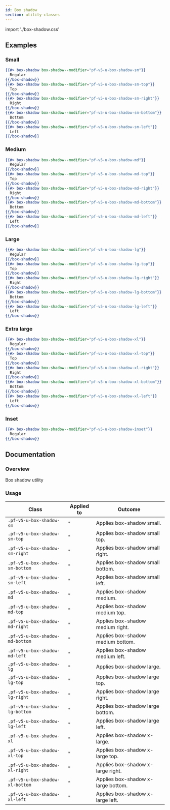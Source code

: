 ```yaml
---
id: Box shadow
section: utility-classes
---
```


import './box-shadow.css'

## Examples
### Small
```hbs
{{#> box-shadow box-shadow--modifier="pf-v5-u-box-shadow-sm"}}
  Regular
{{/box-shadow}}
{{#> box-shadow box-shadow--modifier="pf-v5-u-box-shadow-sm-top"}}
  Top
{{/box-shadow}}
{{#> box-shadow box-shadow--modifier="pf-v5-u-box-shadow-sm-right"}}
  Right
{{/box-shadow}}
{{#> box-shadow box-shadow--modifier="pf-v5-u-box-shadow-sm-bottom"}}
  Bottom
{{/box-shadow}}
{{#> box-shadow box-shadow--modifier="pf-v5-u-box-shadow-sm-left"}}
  Left
{{/box-shadow}}
```

### Medium
```hbs
{{#> box-shadow box-shadow--modifier="pf-v5-u-box-shadow-md"}}
  Regular
{{/box-shadow}}
{{#> box-shadow box-shadow--modifier="pf-v5-u-box-shadow-md-top"}}
  Top
{{/box-shadow}}
{{#> box-shadow box-shadow--modifier="pf-v5-u-box-shadow-md-right"}}
  Right
{{/box-shadow}}
{{#> box-shadow box-shadow--modifier="pf-v5-u-box-shadow-md-bottom"}}
  Bottom
{{/box-shadow}}
{{#> box-shadow box-shadow--modifier="pf-v5-u-box-shadow-md-left"}}
  Left
{{/box-shadow}}
```

### Large
```hbs
{{#> box-shadow box-shadow--modifier="pf-v5-u-box-shadow-lg"}}
  Regular
{{/box-shadow}}
{{#> box-shadow box-shadow--modifier="pf-v5-u-box-shadow-lg-top"}}
  Top
{{/box-shadow}}
{{#> box-shadow box-shadow--modifier="pf-v5-u-box-shadow-lg-right"}}
  Right
{{/box-shadow}}
{{#> box-shadow box-shadow--modifier="pf-v5-u-box-shadow-lg-bottom"}}
  Bottom
{{/box-shadow}}
{{#> box-shadow box-shadow--modifier="pf-v5-u-box-shadow-lg-left"}}
  Left
{{/box-shadow}}
```

### Extra large
```hbs
{{#> box-shadow box-shadow--modifier="pf-v5-u-box-shadow-xl"}}
  Regular
{{/box-shadow}}
{{#> box-shadow box-shadow--modifier="pf-v5-u-box-shadow-xl-top"}}
  Top
{{/box-shadow}}
{{#> box-shadow box-shadow--modifier="pf-v5-u-box-shadow-xl-right"}}
  Right
{{/box-shadow}}
{{#> box-shadow box-shadow--modifier="pf-v5-u-box-shadow-xl-bottom"}}
  Bottom
{{/box-shadow}}
{{#> box-shadow box-shadow--modifier="pf-v5-u-box-shadow-xl-left"}}
  Left
{{/box-shadow}}
```

### Inset
```hbs
{{#> box-shadow box-shadow--modifier="pf-v5-u-box-shadow-inset"}}
  Regular
{{/box-shadow}}
```

## Documentation
### Overview
Box shadow utility

### Usage
| Class | Applied to | Outcome |
| -- | -- | -- |
| `.pf-v5-u-box-shadow-sm` | `*` |  Applies box-shadow small. |
| `.pf-v5-u-box-shadow-sm-top` | `*` |  Applies box-shadow small top. |
| `.pf-v5-u-box-shadow-sm-right` | `*` |  Applies box-shadow small right. |
| `.pf-v5-u-box-shadow-sm-bottom` | `*` |  Applies box-shadow small bottom. |
| `.pf-v5-u-box-shadow-sm-left` | `*` |  Applies box-shadow small left. |
| `.pf-v5-u-box-shadow-md` | `*` |  Applies box-shadow medium. |
| `.pf-v5-u-box-shadow-md-top` | `*` |  Applies box-shadow medium top. |
| `.pf-v5-u-box-shadow-md-right` | `*` |  Applies box-shadow medium right. |
| `.pf-v5-u-box-shadow-md-bottom` | `*` |  Applies box-shadow medium bottom. |
| `.pf-v5-u-box-shadow-md-left` | `*` |  Applies box-shadow medium left. |
| `.pf-v5-u-box-shadow-lg` | `*` |  Applies box-shadow large. |
| `.pf-v5-u-box-shadow-lg-top` | `*` |  Applies box-shadow large top. |
| `.pf-v5-u-box-shadow-lg-right` | `*` |  Applies box-shadow large right. |
| `.pf-v5-u-box-shadow-lg-bottom` | `*` |  Applies box-shadow large bottom. |
| `.pf-v5-u-box-shadow-lg-left` | `*` |  Applies box-shadow large left. |
| `.pf-v5-u-box-shadow-xl` | `*` |  Applies box-shadow x-large. |
| `.pf-v5-u-box-shadow-xl-top` | `*` |  Applies box-shadow x-large top. |
| `.pf-v5-u-box-shadow-xl-right` | `*` |  Applies box-shadow x-large right. |
| `.pf-v5-u-box-shadow-xl-bottom` | `*` |  Applies box-shadow x-large bottom. |
| `.pf-v5-u-box-shadow-xl-left` | `*` |  Applies box-shadow x-large left. |
